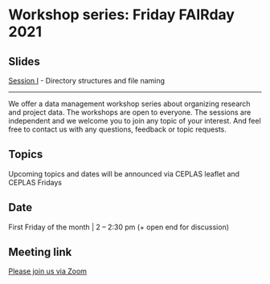 # Workshop series: Friday FAIRday 2021

## Slides 
[Session I](20210611_PRE_FridayFAIRday_S1.pdf) - Directory structures and file naming


----

We offer a data management workshop series about organizing research and project data. The workshops are open to everyone. The sessions are independent and we welcome you to join any topic of your interest.
And feel free to contact us with any questions, feedback or topic requests.

## Topics
Upcoming topics and dates will be announced via CEPLAS leaflet and CEPLAS Fridays 

## Date
First Friday of the month | 2 – 2:30 pm (+ open end for discussion)

## Meeting link
[Please join us via Zoom](https://uni-koeln.zoom.us/meeting/register/tJIoceqprzktGdGIuwRjp6elVQo5an-TnDmF)
